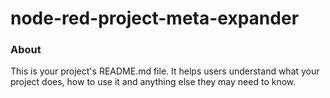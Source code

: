 node-red-project-meta-expander
==============================

### About

This is your project's README.md file. It helps users understand what your
project does, how to use it and anything else they may need to know.